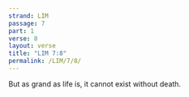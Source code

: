 ```yaml
---
strand: LIM
passage: 7
part: 1
verse: 8
layout: verse
title: "LIM 7:8"
permalink: /LIM/7/8/
---
```

But as grand as life is, it cannot exist without death.
